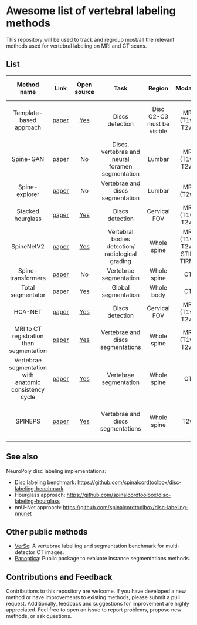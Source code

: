 # Awesome list of vertebral labeling methods

This repository will be used to track and regroup most/all the relevant methods used for vertebral labeling on MRI and CT scans.

## List

| Method name | Link | Open source | Task | Region | Modality | Deep Learning based | Date | Comments |
| :-------------: | :---: | :---: | :---: | :---: | :---: | :---: | :---: | :---: |
| Template-based approach | [paper](https://dl.acm.org/doi/abs/10.1155/2014/719520) | [Yes](https://github.com/spinalcordtoolbox/spinalcordtoolbox) | Discs detection | Disc C2-C3 must be visible | MRI (T1w/ T2w) | No | 2014 | Do not work when the FOV is thoracic or lumbar |
| Spine-GAN | [paper](https://www.sciencedirect.com/science/article/pii/S136184151830642X) | No | Discs, vertebrae and neural foramen segmentation | Lumbar | MRI (T1w/ T2w) | Yes | 2018 | |
| Spine-explorer | [paper](https://www.sciencedirect.com/science/article/pii/S1529943019311064?via%3Dihub) | No | Vertebrae and discs segmentation | Lumbar | MRI (T2w) | Yes | 2020 | |
| Stacked hourglass | [paper](https://arxiv.org/abs/2108.06554) | [Yes](https://github.com/rezazad68/Deep-Intervertebral-Disc-Labeling) | Discs detection | Cervical FOV | MRI (T1w/ T2w) | Yes (Hourglass) | 2021 | Restricted to a specific FOV |
| SpineNetV2 | [paper](https://arxiv.org/pdf/2205.01683.pdf) | [Yes](https://github.com/rwindsor1/SpineNet#install-enviroments) | Vertebral bodies detection/ radiological grading | Whole spine | MRI (T1w/ T2w/ STIR/ TIRM) | Yes | 2022 | Strange behaviour with T1w scans |
| Spine-transformers | [paper](https://www.sciencedirect.com/science/article/pii/S1361841521003030) | No | Vertebrae segmentation | Whole spine | CT | Yes | 2022 | |
| Total segmentator | [paper](https://arxiv.org/abs/2208.05868) | [Yes](https://github.com/wasserth/TotalSegmentator) | Global segmentation | Whole body | CT | Yes (nnUNet) | 2022 |  |
| HCA-NET | [paper](https://arxiv.org/abs/2311.12486) | [Yes](https://github.com/xmindflow/HCA-Net) | Discs detection | Cervical FOV | MRI (T1w/ T2w) | Yes | 2023 | Restricted to a specific FOV |
| MRI to CT registration then segmentation | [paper](https://link.springer.com/article/10.1186/s41747-023-00385-2) | [Yes](https://github.com/robert-graf/Pointregistation) | Vertebrae and discs segmentations | Whole spine | MRI (T1w/ T2w) | Yes (Pix2Pix) | 2023 | Relying on VerSe and [SpineR](https://www.bonescreen.de/anduin) |
| Vertebrae segmentation with anatomic consistency cycle | [paper](https://www.sciencedirect.com/science/article/pii/S0895611123000538?ref=pdf_download&fr=RR-2&rr=864ebae549544bd0) | [Yes](https://gitlab.inria.fr/spine/vertebrae_segmentation) | Vertebrae segmentation | Whole spine | CT | Yes | 2023 |  |
| SPINEPS | [paper](https://paperswithcode.com/paper/spineps-automatic-whole-spine-segmentation-of) | [Yes](https://github.com/hendrik-code/spineps) | Vertebrae and discs segmentations | Whole spine | T2w | Yes (nnUNetV2) | 2024 | No label identification but accurate instance segmentation |

## See also

NeuroPoly disc labeling implementations:
- Disc labeling benchmark: https://github.com/spinalcordtoolbox/disc-labeling-benchmark
- Hourglass approach: https://github.com/spinalcordtoolbox/disc-labeling-hourglass
- nnU-Net approach: https://github.com/spinalcordtoolbox/disc-labeling-nnunet

## Other public methods

- [VerSe](https://github.com/anjany/verse): A vertebrae labelling and segmentation benchmark for multi-detector CT images.
- [Panoptica](https://github.com/BrainLesion/panoptica): Public package to evaluate instance segmentations methods.

## Contributions and Feedback

Contributions to this repository are welcome. If you have developed a new method or have improvements to existing methods, please submit a pull request. Additionally, feedback and suggestions for improvement are highly appreciated. Feel free to open an issue to report problems, propose new methods, or ask questions.

